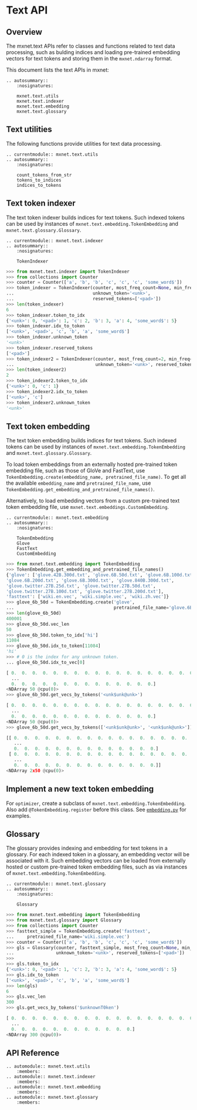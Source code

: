# Text API

## Overview

The mxnet.text APIs refer to classes and functions related to text data
processing, such as bulding indices and loading pre-trained embedding vectors
for text tokens and storing them in the `mxnet.ndarray` format.

This document lists the text APIs in mxnet:

```eval_rst
.. autosummary::
    :nosignatures:

    mxnet.text.utils
    mxnet.text.indexer
    mxnet.text.embedding
    mxnet.text.glossary
```

## Text utilities

The following functions provide utilities for text data processing.

```eval_rst
.. currentmodule:: mxnet.text.utils
.. autosummary::
    :nosignatures:

    count_tokens_from_str
    tokens_to_indices
    indices_to_tokens
```    

## Text token indexer

The text token indexer builds indices for text tokens. Such indexed tokens can
be used by instances of `mxnet.text.embedding.TokenEmbedding` and
`mxnet.text.glossary.Glossary`.


```eval_rst
.. currentmodule:: mxnet.text.indexer
.. autosummary::
    :nosignatures:

    TokenIndexer
```

```python
>>> from mxnet.text.indexer import TokenIndexer
>>> from collections import Counter
>>> counter = Counter(['a', 'b', 'b', 'c', 'c', 'c', 'some_word$'])
>>> token_indexer = TokenIndexer(counter, most_freq_count=None, min_freq=1,
...                              unknown_token='<unk>', 
...                              reserved_tokens=['<pad>'])
>>> len(token_indexer)
6
>>> token_indexer.token_to_idx
{'<unk>': 0, '<pad>': 1, 'c': 2, 'b': 3, 'a': 4, 'some_word$': 5}
>>> token_indexer.idx_to_token
['<unk>', '<pad>', 'c', 'b', 'a', 'some_word$']
>>> token_indexer.unknown_token
'<unk>'
>>> token_indexer.reserved_tokens
['<pad>']
>>> token_indexer2 = TokenIndexer(counter, most_freq_count=2, min_freq=3,
...                               unknown_token='<unk>', reserved_tokens=None)
>>> len(token_indexer2)
2
>>> token_indexer2.token_to_idx
{'<unk>': 0, 'c': 1}
>>> token_indexer2.idx_to_token
['<unk>', 'c']
>>> token_indexer2.unknown_token
'<unk>'
```

## Text token embedding

The text token embedding builds indices for text tokens. Such indexed tokens can
be used by instances of `mxnet.text.embedding.TokenEmbedding` and
`mxnet.text.glossary.Glossary`.

To load token embeddings from an externally hosted pre-trained token embedding
file, such as those of GloVe and FastText, use
`TokenEmbedding.create(embedding_name, pretrained_file_name)`. To get all the
available `embedding_name` and `pretrained_file_name`, use
`TokenEmbedding.get_embedding_and_pretrained_file_names()`.

Alternatively, to load embedding vectors from a custom pre-trained text token
embedding file, use `mxnet.text.embeddings.CustomEmbedding`.


```eval_rst
.. currentmodule:: mxnet.text.embedding
.. autosummary::
    :nosignatures:

    TokenEmbedding
    Glove
    FastText
    CustomEmbedding
```

```python
>>> from mxnet.text.embedding import TokenEmbedding
>>> TokenEmbedding.get_embedding_and_pretrained_file_names()
{'glove': ['glove.42B.300d.txt', 'glove.6B.50d.txt', 'glove.6B.100d.txt',
'glove.6B.200d.txt', 'glove.6B.300d.txt', 'glove.840B.300d.txt',
'glove.twitter.27B.25d.txt', 'glove.twitter.27B.50d.txt',
'glove.twitter.27B.100d.txt', 'glove.twitter.27B.200d.txt'],
'fasttext': ['wiki.en.vec', 'wiki.simple.vec', 'wiki.zh.vec']}
>>> glove_6b_50d = TokenEmbedding.create('glove',
...                                      pretrained_file_name='glove.6B.50d.txt')
>>> len(glove_6b_50d)
400001
>>> glove_6b_50d.vec_len
50
>>> glove_6b_50d.token_to_idx['hi']
11084
>>> glove_6b_50d.idx_to_token[11084]
'hi'
>>> # 0 is the index for any unknown token.
... glove_6b_50d.idx_to_vec[0]

[ 0.  0.  0.  0.  0.  0.  0.  0.  0.  0.  0.  0.  0.  0.  0.  0.  0.  0.
  ...
  0.  0.  0.  0.  0.  0.  0.  0.  0.  0.  0.  0.  0.  0.]
<NDArray 50 @cpu(0)>
>>> glove_6b_50d.get_vecs_by_tokens('<unk$unk@unk>')

[ 0.  0.  0.  0.  0.  0.  0.  0.  0.  0.  0.  0.  0.  0.  0.  0.  0.  0.
  ...
  0.  0.  0.  0.  0.  0.  0.  0.  0.  0.  0.  0.  0.  0.]
<NDArray 50 @cpu(0)>
>>> glove_6b_50d.get_vecs_by_tokens(['<unk$unk@unk>', '<unk$unk@unk>'])

[[ 0.  0.  0.  0.  0.  0.  0.  0.  0.  0.  0.  0.  0.  0.  0.  0.  0.  0.
   ...
   0.  0.  0.  0.  0.  0.  0.  0.  0.  0.  0.  0.  0.  0.]
 [ 0.  0.  0.  0.  0.  0.  0.  0.  0.  0.  0.  0.  0.  0.  0.  0.  0.  0.
   ...
   0.  0.  0.  0.  0.  0.  0.  0.  0.  0.  0.  0.  0.  0.]]
<NDArray 2x50 @cpu(0)>

```

## Implement a new text token embedding

For ``optimizer``, create a subclass of `mxnet.text.embedding.TokenEmbedding`.
Also add ``@TokenEmbedding.register`` before this class. See
[`embedding.py`](https://github.com/dmlc/mxnet/blob/master/python/mxnet/text/embedding.py)
for examples.


## Glossary

The glossary provides indexing and embedding for text tokens in a glossary. For
each indexed token in a glossary, an embedding vector will be associated with
it. Such embedding vectors can be loaded from externally hosted or custom
pre-trained token embedding files, such as via instances of
`mxnet.text.embedding.TokenEmbedding`.

```eval_rst
.. currentmodule:: mxnet.text.glossary
.. autosummary::
    :nosignatures:

    Glossary
```

```python
>>> from mxnet.text.embedding import TokenEmbedding
>>> from mxnet.text.glossary import Glossary
>>> from collections import Counter
>>> fasttext_simple = TokenEmbedding.create('fasttext', 
...     pretrained_file_name='wiki.simple.vec')
>>> counter = Counter(['a', 'b', 'b', 'c', 'c', 'c', 'some_word$'])
>>> gls = Glossary(counter, fasttext_simple, most_freq_count=None, min_freq=1,
...                unknown_token='<unk>', reserved_tokens=['<pad>'])
>>> 
>>> gls.token_to_idx
{'<unk>': 0, '<pad>': 1, 'c': 2, 'b': 3, 'a': 4, 'some_word$': 5}
>>> gls.idx_to_token
['<unk>', '<pad>', 'c', 'b', 'a', 'some_word$']
>>> len(gls)
6
>>> gls.vec_len
300
>>> gls.get_vecs_by_tokens('$unknownT0ken')

[ 0.  0.  0.  0.  0.  0.  0.  0.  0.  0.  0.  0.  0.  0.  0.  0.  0.  0.
  ...
  0.  0.  0.  0.  0.  0.  0.  0.  0.  0.  0.  0.]
<NDArray 300 @cpu(0)>
```

## API Reference

<script type="text/javascript" src='../../_static/js/auto_module_index.js'></script>

```eval_rst
.. automodule:: mxnet.text.utils
    :members:
.. automodule:: mxnet.text.indexer
    :members:
.. automodule:: mxnet.text.embedding
    :members:
.. automodule:: mxnet.text.glossary
    :members:
```
<script>auto_index("api-reference");</script>
